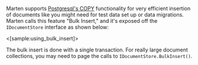 <!--Title:Bulk Insert-->
<!--Url:bulk_insert-->

Marten supports [Postgresql's COPY](http://www.postgresql.org/docs/9.4/static/sql-copy.html) functionality for very efficient insertion of documents like you might need for test data set up or data migrations. Marten calls this feature "Bulk Insert," and it's exposed off the `IDocumentStore` interface as shown below:

<[sample:using_bulk_insert]>

The bulk insert is done with a single transaction. For really large document collections, you may need to page the calls to `IDocumentStore.BulkInsert()`.
